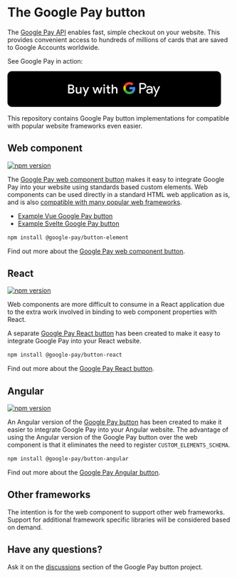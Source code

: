 # The Google Pay button

The [Google Pay API][google-pay] enables fast, simple checkout on your website. This provides convenient access to
hundreds of millions of cards that are saved to Google Accounts worldwide.

See Google Pay in action:

[![Buy with Google Pay](docs/images/google-pay-button.svg)][live-demo]

This repository contains Google Pay button implementations for compatible with popular website frameworks even easier.

## Web component

[![npm version](https://badge.fury.io/js/%40google-pay%2Fbutton-element.svg)][npm-element]

The [Google Pay web component button][button-element] makes it easy to integrate Google Pay into your website using
standards based custom elements. Web components can be used directly in a standard HTML web application as is, and is
also [compatible with many popular web frameworks][custom-elements-compatible].

- [Example Vue Google Pay button](./examples/vue)
- [Example Svelte Google Pay button](./examples/svelte)

```sh
npm install @google-pay/button-element
```

Find out more about the [Google Pay web component button][button-element].

## React

[![npm version](https://badge.fury.io/js/%40google-pay%2Fbutton-react.svg)][npm-react]

Web components are more difficult to consume in a React application due to the extra work involved in binding to web
component properties with React.

A separate [Google Pay React button][button-react] has been created to make it easy to integrate Google Pay into your
React website.

```sh
npm install @google-pay/button-react
```

Find out more about the [Google Pay React button][button-react].

## Angular

[![npm version](https://badge.fury.io/js/%40google-pay%2Fbutton-angular.svg)][npm-angular]

An Angular version of the [Google Pay button][button-angular] has been created to make it easier to integrate Google Pay
into your Angular website. The advantage of using the Angular version of the Google Pay button over the web component is
that it eliminates the need to register `CUSTOM_ELEMENTS_SCHEMA`.

```sh
npm install @google-pay/button-angular
```

Find out more about the [Google Pay Angular button][button-angular].

## Other frameworks

The intention is for the web component to support other web frameworks. Support for additional framework specific
libraries will be considered based on demand.

## Have any questions?

Ask it on the [discussions](https://github.com/google-pay/google-pay-button/discussions) section of the Google Pay
button project.

[google-pay]: https://developers.google.com/pay/api/web/overview
[button-element]: src/button-element
[button-react]: src/button-react
[button-angular]: src/button-angular
[live-demo]: https://developers.google.com/pay/api/web/guides/resources/demos
[custom-elements-compatible]: https://custom-elements-everywhere.com/
[npm-element]: https://www.npmjs.com/package/@google-pay/button-element
[npm-react]: https://www.npmjs.com/package/@google-pay/button-react
[npm-angular]: https://www.npmjs.com/package/@google-pay/button-angular
